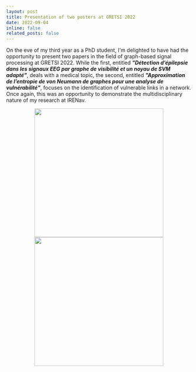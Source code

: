 ```yaml
---
layout: post
title: Presentation of two posters at GRETSI 2022
date: 2022-09-04
inline: false
related_posts: false
---
```


On the eve of my third year as a PhD student, I'm delighted to have had the opportunity to present two papers in the field of graph-based signal processing at GRETSI 2022. While the first, entitled ***"Détection d’épilepsie dans les signaux EEG par graphe de visibilité et un noyau de SVM adapté"***, deals with a medical topic, the second, entitled ***"Approximation de l’entropie de von Neumann de graphes pour une analyse de vulnérabilité"***, focuses on the identification of vulnerable links in a network. Once again, this was an opportunity to demonstrate the multidisciplinary nature of my research at IRENav.

<center><img width="350" src="../../assets/img/gretsi_2022_1.jpeg">   <img width="350" src="../../assets/img/gretsi_2022_2.jpeg"></center>
